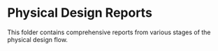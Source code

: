# Physical Design Reports

This folder contains comprehensive reports from various stages of the physical design flow.
